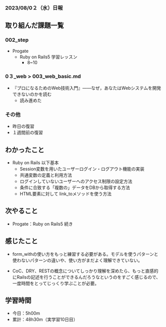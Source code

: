 ### 2023/08/0２（水）日報

## 取り組んだ課題一覧
### 002_step
- Progate
    - Ruby on Rails5 学習レッスン
      - 8~10

### 0３_web > 003_web_basic.md 
- 『プロになるためのWeb技術入門』――なぜ，あなたはWebシステムを開発できないのかを読む
  - 読み進めた

### その他
- 昨日の復習
- １週間前の復習
## わかったこと
- Ruby on Rails 以下基本
    - Session変数を用いたユーザーログイン・ログアウト機能の実装
    - 共通変数の定義と利用方法
    - ログインしていないユーザーへのアクセス制限の設定方法
    - 条件に合致する「複数の」データをDBから取得する方法
    - HTML要素に対して link_toメソッドを使う方法

## 次やること
- Progate：Ruby on Rails5 続き
## 感じたこと
- form_withの使い方をもっと練習する必要がある。モデルを使うパターンと使わないパターンの違いや、使い方がまだよく理解できていない。

- CoC、DRY、RESTの概念についてしっかり理解を深めたら、もっと直感的にRailsの記述を行うことができるんだろうなというのをすごく感じるので、一度時間をとってじっくり学ぶことが必要。

## 学習時間
- 今日：5h00m
- 累計：48h30m（実学習10日目）


